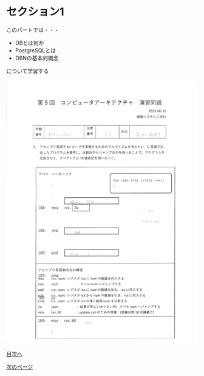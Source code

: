 # セクション1
このパートでは・・・　　

- DBとは何か
- PostgreSQLとは
- DBNの基本的概念　　

について学習する  

![画像1](https://github.com/122yuuki/SDP_DB/blob/main/Section_1/%E3%82%B9%E3%82%AD%E3%83%A3%E3%83%B3_20230616.png)

[目次へ](https://github.com/122yuuki/SDP_DB/blob/main/README.md)

[次のページ](https://github.com/122yuuki/SDP_DB/blob/main/Section_1/section_1-2.md)
